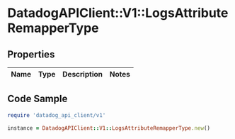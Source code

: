 # DatadogAPIClient::V1::LogsAttributeRemapperType

## Properties

| Name | Type | Description | Notes |
| ---- | ---- | ----------- | ----- |

## Code Sample

```ruby
require 'datadog_api_client/v1'

instance = DatadogAPIClient::V1::LogsAttributeRemapperType.new()
```

